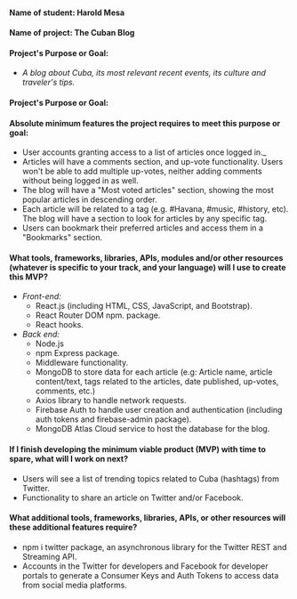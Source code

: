 #### Name of student: Harold Mesa
#### Name of project: The Cuban Blog
#### Project's Purpose or Goal: 
* _A blog about Cuba, its most relevant recent events, its culture and traveler's tips._
#### Project's Purpose or Goal: 
#### Absolute minimum features the project requires to meet this purpose or goal:
* User accounts granting access to a list of articles once logged in._
* Articles will have a comments section, and up-vote functionality. Users won't be able to add multiple up-votes, neither adding comments without being logged in as well.
* The blog will have a "Most voted articles" section, showing the most popular articles in descending order.
* Each article will be related to a tag (e.g. #Havana, #music, #history, etc). The blog will have a section to look for articles by any specific tag.
* Users can bookmark their preferred articles and access them in a "Bookmarks" section.
#### What tools, frameworks, libraries, APIs, modules and/or other resources (whatever is specific to your track, and your language) will I use to create this MVP?
* _Front-end:_
  - React.js (including HTML, CSS, JavaScript, and Bootstrap).
  - React Router DOM npm. package.
  - React hooks.
* _Back end:_
  - Node.js
  - npm Express package.
  - Middleware functionality.
  - MongoDB to store data for each article (e.g: Article name, article content/text, tags related to the articles, date published, up-votes, comments, etc.)
  - Axios library to handle network requests.
  - Firebase Auth to handle user creation and authentication (including auth tokens and firebase-admin package).
  - MongoDB Atlas Cloud service to host the database for the blog.

#### If I finish developing the minimum viable product (MVP) with time to spare, what will I work on next?
* Users will see a list of trending topics related to Cuba (hashtags) from Twitter.
* Functionality to share an article on Twitter and/or Facebook.
#### What additional tools, frameworks, libraries, APIs, or other resources will these additional features require?
* npm i twitter package, an asynchronous library for the Twitter REST and Streaming API.
* Accounts in the Twitter for developers and Facebook for developer portals to generate a Consumer Keys and Auth Tokens to access data from social media platforms.


